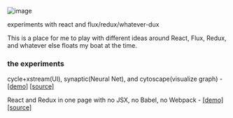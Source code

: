 ![image](https://cloud.githubusercontent.com/assets/1816471/17011579/6092c97a-4edd-11e6-944e-5a089b94e791.png)

experiments with react and flux/redux/whatever-dux

This is a place for me to play with different ideas around React, Flux, Redux, and whatever else floats my boat at the time.   


### the experiments
cycle+xstream(UI), synaptic(Neural Net), and cytoscape(visualize graph) - [[demo]](https://crosshj.com/sandbox/src/cycle-synaptic/colors)  [[source]](https://github.com/crosshj/sandbox/tree/master/src/cycle-synaptic)

React and Redux in one page with no JSX, no Babel, no Webpack - [[demo]](https://crosshj.com/sandbox/src/minimal/react-redux-skeleton/redux-react-index)  [[source]](https://github.com/crosshj/sandbox/tree/master/src/minimal/react-redux-skeleton)
